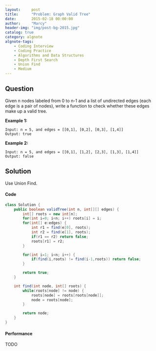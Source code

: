 ```yaml
---
layout:     post
title:      "Problem: Graph Valid Tree"
date:       2015-02-18 00:00:00
author:     "Marcy"
header-img: "img/post-bg-2015.jpg"
catalog: true
category: algnote
algnote-tags:
    - Coding Interview
    - Coding Practice
    - Algorithms and Data Structures
    - Depth First Search
    - Union Find
    - Medium
---
```


## Question

Given n nodes labeled from 0 to n-1 and a list of undirected edges (each edge is a pair of nodes), write a function to check whether these edges make up a valid tree.

**Example 1:**
```
Input: n = 5, and edges = [[0,1], [0,2], [0,3], [1,4]]
Output: true
```

**Example 2:**
```
Input: n = 5, and edges = [[0,1], [1,2], [2,3], [1,3], [1,4]]
Output: false
```

## Solution

Use Union Find.

#### Code
```java
class Solution {
    public boolean validTree(int n, int[][] edges) {
        int[] roots = new int[n];
        for(int i=0; i<n; i++) roots[i] = i;
        for(int[] e:edges) {
            int r1 = find(e[0], roots);
            int r2 = find(e[1], roots);
            if(r1 == r2) return false;
            roots[r1] = r2;
        }

        for(int i=1; i<n; i++) {
            if(find(i,roots) != find(i-1,roots)) return false;
        }

        return true;
    }

    int find(int node, int[] roots) {
        while(roots[node] != node) {
            roots[node] = roots[roots[node]];
            node = roots[node];
        }

        return node;
    }
}

```

#### Performance
TODO
